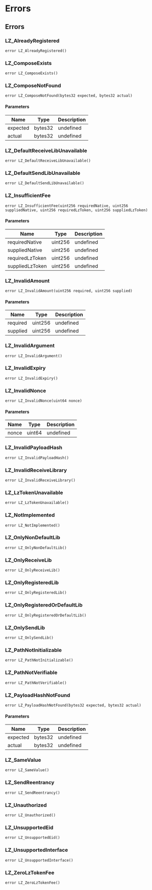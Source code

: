 # Errors











## Errors

### LZ_AlreadyRegistered

```solidity
error LZ_AlreadyRegistered()
```






### LZ_ComposeExists

```solidity
error LZ_ComposeExists()
```






### LZ_ComposeNotFound

```solidity
error LZ_ComposeNotFound(bytes32 expected, bytes32 actual)
```





#### Parameters

| Name | Type | Description |
|---|---|---|
| expected | bytes32 | undefined |
| actual | bytes32 | undefined |

### LZ_DefaultReceiveLibUnavailable

```solidity
error LZ_DefaultReceiveLibUnavailable()
```






### LZ_DefaultSendLibUnavailable

```solidity
error LZ_DefaultSendLibUnavailable()
```






### LZ_InsufficientFee

```solidity
error LZ_InsufficientFee(uint256 requiredNative, uint256 suppliedNative, uint256 requiredLzToken, uint256 suppliedLzToken)
```





#### Parameters

| Name | Type | Description |
|---|---|---|
| requiredNative | uint256 | undefined |
| suppliedNative | uint256 | undefined |
| requiredLzToken | uint256 | undefined |
| suppliedLzToken | uint256 | undefined |

### LZ_InvalidAmount

```solidity
error LZ_InvalidAmount(uint256 required, uint256 supplied)
```





#### Parameters

| Name | Type | Description |
|---|---|---|
| required | uint256 | undefined |
| supplied | uint256 | undefined |

### LZ_InvalidArgument

```solidity
error LZ_InvalidArgument()
```






### LZ_InvalidExpiry

```solidity
error LZ_InvalidExpiry()
```






### LZ_InvalidNonce

```solidity
error LZ_InvalidNonce(uint64 nonce)
```





#### Parameters

| Name | Type | Description |
|---|---|---|
| nonce | uint64 | undefined |

### LZ_InvalidPayloadHash

```solidity
error LZ_InvalidPayloadHash()
```






### LZ_InvalidReceiveLibrary

```solidity
error LZ_InvalidReceiveLibrary()
```






### LZ_LzTokenUnavailable

```solidity
error LZ_LzTokenUnavailable()
```






### LZ_NotImplemented

```solidity
error LZ_NotImplemented()
```






### LZ_OnlyNonDefaultLib

```solidity
error LZ_OnlyNonDefaultLib()
```






### LZ_OnlyReceiveLib

```solidity
error LZ_OnlyReceiveLib()
```






### LZ_OnlyRegisteredLib

```solidity
error LZ_OnlyRegisteredLib()
```






### LZ_OnlyRegisteredOrDefaultLib

```solidity
error LZ_OnlyRegisteredOrDefaultLib()
```






### LZ_OnlySendLib

```solidity
error LZ_OnlySendLib()
```






### LZ_PathNotInitializable

```solidity
error LZ_PathNotInitializable()
```






### LZ_PathNotVerifiable

```solidity
error LZ_PathNotVerifiable()
```






### LZ_PayloadHashNotFound

```solidity
error LZ_PayloadHashNotFound(bytes32 expected, bytes32 actual)
```





#### Parameters

| Name | Type | Description |
|---|---|---|
| expected | bytes32 | undefined |
| actual | bytes32 | undefined |

### LZ_SameValue

```solidity
error LZ_SameValue()
```






### LZ_SendReentrancy

```solidity
error LZ_SendReentrancy()
```






### LZ_Unauthorized

```solidity
error LZ_Unauthorized()
```






### LZ_UnsupportedEid

```solidity
error LZ_UnsupportedEid()
```






### LZ_UnsupportedInterface

```solidity
error LZ_UnsupportedInterface()
```






### LZ_ZeroLzTokenFee

```solidity
error LZ_ZeroLzTokenFee()
```







